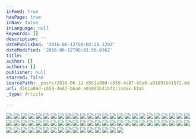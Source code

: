 ```yaml
---
inFeed: true
hasPage: true
inNav: false
inLanguage: null
keywords: []
description: ''
datePublished: '2016-06-12T08:02:28.129Z'
dateModified: '2016-06-12T08:01:56.036Z'
title: ''
author: []
authors: []
publisher: null
starred: false
sourcePath: _posts/2016-06-12-d561a09d-c659-4e87-b6a6-a01891b415f2.md
url: d561a09d-c659-4e87-b6a6-a01891b415f2/index.html
_type: Article

---
```

![](https://the-grid-user-content.s3-us-west-2.amazonaws.com/5782f682-8b6c-48a7-ba96-ee9dcc53a752.jpg)
![](https://the-grid-user-content.s3-us-west-2.amazonaws.com/8f933c43-16f3-48c2-8331-54ef9d62c60d.jpg)
![](https://the-grid-user-content.s3-us-west-2.amazonaws.com/4df98cd4-b08f-49b8-b9fe-6e976b2aeff0.jpg)
![](https://the-grid-user-content.s3-us-west-2.amazonaws.com/96c4461d-ed8a-4a33-8f36-abf6935389a3.jpg)
![](https://the-grid-user-content.s3-us-west-2.amazonaws.com/9cb742eb-7600-44df-85d3-b23084e70201.jpg)
![](https://the-grid-user-content.s3-us-west-2.amazonaws.com/9e599106-92c6-4514-bd32-82a321e78f21.jpg)
![](https://the-grid-user-content.s3-us-west-2.amazonaws.com/d2e9d195-5d12-4fd3-bcec-a2bbdd717de5.jpg)
![](https://the-grid-user-content.s3-us-west-2.amazonaws.com/bd65573e-3e45-471d-96f9-15643776ef2a.jpg)
![](https://the-grid-user-content.s3-us-west-2.amazonaws.com/67252df2-0d03-4190-b726-f366fba10ba0.jpg)
![](https://the-grid-user-content.s3-us-west-2.amazonaws.com/5ec17290-cf7b-4585-8cb5-99e36528a631.jpg)
![](https://the-grid-user-content.s3-us-west-2.amazonaws.com/afa81d13-182e-4b85-b01e-83a8adeee04f.jpg)
![](https://the-grid-user-content.s3-us-west-2.amazonaws.com/ea0c73c8-6694-42ba-92e7-53da9cd1fa01.jpg)
![](https://the-grid-user-content.s3-us-west-2.amazonaws.com/d3011407-fbe7-498f-aac5-b2b102e280e1.jpg)
![](https://the-grid-user-content.s3-us-west-2.amazonaws.com/2813b53d-5cbb-437c-9e1b-1fba401a173a.jpg)
![](https://the-grid-user-content.s3-us-west-2.amazonaws.com/dc494fb3-fb84-47bb-b8ab-aa30c313270b.jpg)
![](https://the-grid-user-content.s3-us-west-2.amazonaws.com/9c30dea0-0332-40c0-80e0-2c0b8f5c9898.jpg)
![](https://the-grid-user-content.s3-us-west-2.amazonaws.com/f38f087b-3834-4a65-8b04-aa4c83b06a4d.jpg)
![](https://the-grid-user-content.s3-us-west-2.amazonaws.com/f24664d1-117f-4615-8a47-d082f2e8eb06.jpg)
![](https://the-grid-user-content.s3-us-west-2.amazonaws.com/2e4758bf-c6b5-4a2e-9558-5d2bab6de7e0.jpg)
![](https://the-grid-user-content.s3-us-west-2.amazonaws.com/ebeadf20-a4a2-4d17-907b-5aa65c30cabf.jpg)
![](https://the-grid-user-content.s3-us-west-2.amazonaws.com/9d6d2cd7-0f6a-4545-a17b-7a074215f4ac.jpg)
![](https://the-grid-user-content.s3-us-west-2.amazonaws.com/aa4230c6-a140-4547-b68d-0ea8206eac3c.jpg)
![](https://the-grid-user-content.s3-us-west-2.amazonaws.com/804d23f5-2219-4ff5-8806-2f2272444108.jpg)
![](https://the-grid-user-content.s3-us-west-2.amazonaws.com/be7c1700-39f5-4330-a484-2d8ba1388f17.jpg)
![](https://the-grid-user-content.s3-us-west-2.amazonaws.com/b57c9026-fd9a-4b7a-9966-8606f762d40a.jpg)
![](https://the-grid-user-content.s3-us-west-2.amazonaws.com/e6ff85c9-256b-4f56-8aff-8830d7db9b8a.jpg)
![](https://the-grid-user-content.s3-us-west-2.amazonaws.com/2eb52abb-7d8f-42d9-8270-3c725d7b3bce.jpg)
![](https://the-grid-user-content.s3-us-west-2.amazonaws.com/49ca6cd8-ebf3-4873-95bd-8a3b40b67bba.jpg)
![](https://the-grid-user-content.s3-us-west-2.amazonaws.com/f0ef9c6a-e40e-4dbd-aa41-25a5cb30e49f.jpg)
![](https://the-grid-user-content.s3-us-west-2.amazonaws.com/a679006a-cda2-4da2-a280-e32ef44ac6a8.jpg)
![](https://the-grid-user-content.s3-us-west-2.amazonaws.com/474abb07-36c6-42ff-a5bb-e66c9288f7dc.jpg)
![](https://the-grid-user-content.s3-us-west-2.amazonaws.com/e25a89ec-2ada-4ef7-bb96-c0f0e4504e13.jpg)
![](https://the-grid-user-content.s3-us-west-2.amazonaws.com/b75016b2-cc48-4782-9468-d20eb5cda9b9.jpg)
![](https://the-grid-user-content.s3-us-west-2.amazonaws.com/8e6c0f8e-a576-4f1c-a191-2b889aee9a8e.jpg)
![](https://the-grid-user-content.s3-us-west-2.amazonaws.com/ee6620e3-69b2-450e-b036-2b636fabf41a.jpg)
![](https://the-grid-user-content.s3-us-west-2.amazonaws.com/b598f400-a329-42eb-9748-33040d83e22f.jpg)
![](https://the-grid-user-content.s3-us-west-2.amazonaws.com/48cd5dc2-7084-4714-8c34-6329b11ee834.jpg)
![](https://the-grid-user-content.s3-us-west-2.amazonaws.com/fca0bd16-630a-4b18-86c1-617798d94e4e.jpg)
![](https://the-grid-user-content.s3-us-west-2.amazonaws.com/243174e3-a661-43b8-b2e3-7962a4bf0666.jpg)
![](https://the-grid-user-content.s3-us-west-2.amazonaws.com/cc79bfcc-33e7-4d9b-8213-2d0ff5abfad4.jpg)
![](https://the-grid-user-content.s3-us-west-2.amazonaws.com/7b10fe3e-78c9-4921-9ef6-82cc40b4af5e.jpg)
![](https://the-grid-user-content.s3-us-west-2.amazonaws.com/25aa57a0-1140-4451-aa0c-2a59c01c33fb.jpg)
![](https://the-grid-user-content.s3-us-west-2.amazonaws.com/17d24545-7f26-4af4-b3bb-ecba8a5a149d.jpg)
![](https://the-grid-user-content.s3-us-west-2.amazonaws.com/1283a688-0780-43c4-a2a8-a7f42fff2a2c.jpg)
![](https://the-grid-user-content.s3-us-west-2.amazonaws.com/9de470a3-1746-4a30-a769-eeff9ae4a97c.jpg)
![](https://the-grid-user-content.s3-us-west-2.amazonaws.com/25b62047-f7a5-4d62-9d6c-b123b653f44d.jpg)
![](https://the-grid-user-content.s3-us-west-2.amazonaws.com/872557d7-d339-4026-8b25-2776b171b77e.jpg)
![](https://the-grid-user-content.s3-us-west-2.amazonaws.com/fbf39b17-41fc-46f9-8606-b772677baa8e.jpg)
![](https://the-grid-user-content.s3-us-west-2.amazonaws.com/e8a919ad-8883-47eb-9267-fda15c4fd061.jpg)
![](https://the-grid-user-content.s3-us-west-2.amazonaws.com/0b31e6b3-de38-417c-923c-95cbcae21f99.jpg)
![](https://the-grid-user-content.s3-us-west-2.amazonaws.com/ca09d01d-9357-44c1-932d-bf00141d308a.jpg)
![](https://the-grid-user-content.s3-us-west-2.amazonaws.com/2026d81e-1cc2-4b47-ab12-f6cd9aaa8570.jpg)
![](https://the-grid-user-content.s3-us-west-2.amazonaws.com/07942b7f-fcb1-4580-9503-280e2fabdc22.jpg)
![](https://the-grid-user-content.s3-us-west-2.amazonaws.com/aae85caa-67e9-425a-bbd2-c3c58ee23772.jpg)
![](https://the-grid-user-content.s3-us-west-2.amazonaws.com/0ca9a717-3244-4374-8082-889c3fcb9c49.jpg)
![](https://the-grid-user-content.s3-us-west-2.amazonaws.com/a67f60b5-f4ee-4c27-a64e-874b2d9d59e3.jpg)
![](https://the-grid-user-content.s3-us-west-2.amazonaws.com/75b6299a-3d76-420b-9f3a-632322a47568.jpg)
![](https://the-grid-user-content.s3-us-west-2.amazonaws.com/8fbb4c1c-7bff-4265-a9cd-b3a4117787c1.jpg)
![](https://the-grid-user-content.s3-us-west-2.amazonaws.com/659b34b8-d646-487d-8cba-388693d0d41e.jpg)
![](https://the-grid-user-content.s3-us-west-2.amazonaws.com/20167cc2-806e-4bf2-9230-0333b72c27ad.jpg)
![](https://the-grid-user-content.s3-us-west-2.amazonaws.com/d23aea75-fb5b-4b66-8fa2-60479c3bf0c3.jpg)
![](https://the-grid-user-content.s3-us-west-2.amazonaws.com/8c0c96be-bf3d-4829-a359-67ce928a2bc5.jpg)
![](https://the-grid-user-content.s3-us-west-2.amazonaws.com/b428f1df-8efb-466e-8a61-d6e8faf6c77f.jpg)
![](https://the-grid-user-content.s3-us-west-2.amazonaws.com/d237a672-669c-414a-99e7-61a863f65472.jpg)
![](https://the-grid-user-content.s3-us-west-2.amazonaws.com/479c3236-1511-4040-89a5-7c48355e1202.jpg)
![](https://the-grid-user-content.s3-us-west-2.amazonaws.com/f4dc4652-be6e-4008-ba19-58f2c2f268a3.jpg)